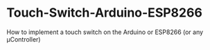 # Touch-Switch-Arduino-ESP8266
How to implement a touch switch on the Arduino or ESP8266 (or any µController)
